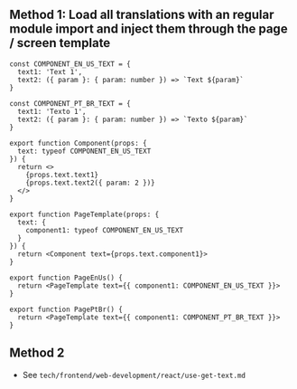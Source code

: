 ## Method 1: Load all translations with an regular module import and inject them through the page / screen template

```tsx
const COMPONENT_EN_US_TEXT = {
  text1: 'Text 1',
  text2: ({ param }: { param: number }) => `Text ${param}`
}
```
```tsx
const COMPONENT_PT_BR_TEXT = {
  text1: 'Texto 1',
  text2: ({ param }: { param: number }) => `Texto ${param}`
}
```
```tsx
export function Component(props: {
  text: typeof COMPONENT_EN_US_TEXT
}) {
  return <>
    {props.text.text1}
    {props.text.text2({ param: 2 })}
  </>
}
```
```tsx
export function PageTemplate(props: {
  text: {
    component1: typeof COMPONENT_EN_US_TEXT
  }
}) {
  return <Component text={props.text.component1}>
}
```
```tsx
export function PageEnUs() {
  return <PageTemplate text={{ component1: COMPONENT_EN_US_TEXT }}>
}
```
```tsx
export function PagePtBr() {
  return <PageTemplate text={{ component1: COMPONENT_PT_BR_TEXT }}>
}
```

## Method 2

- See `tech/frontend/web-development/react/use-get-text.md`